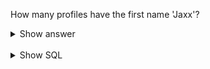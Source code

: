 ﻿How many profiles have the first name 'Jaxx'?

<details>
<summary>Show answer</summary>

3

</details>

<br/>

<details>
<summary>Show SQL</summary>

```sql
SELECT COUNT(*)
FROM profile
WHERE first_name='Jaxx';
```

</details>

